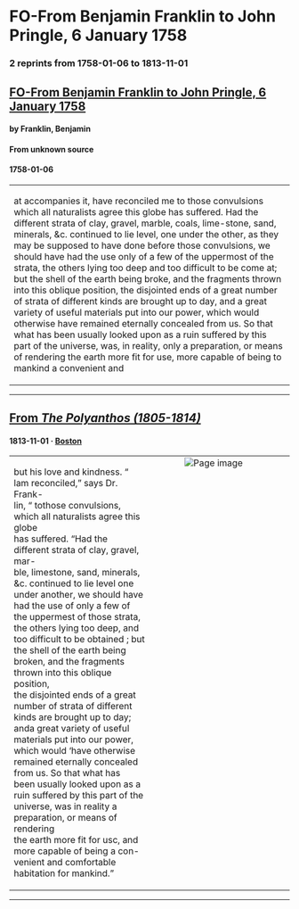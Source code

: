 
# FO-From Benjamin Franklin to John Pringle, 6 January 1758

### 2 reprints from 1758-01-06 to 1813-11-01

## [FO-From Benjamin Franklin to John Pringle, 6 January 1758](https://founders.archives.gov/documents/Franklin/01-07-02-0148)

#### by Franklin, Benjamin

#### From unknown source

#### 1758-01-06

<table style="width: 100%;"><tr><td style="width: 50%">

at accompanies it, have reconciled me to those convulsions which all naturalists agree this globe has suffered. Had the different strata of clay, gravel, marble, coals, lime-stone, sand, minerals, &amp;c. continued to lie level, one under the other, as they may be supposed to have done before those convulsions, we should have had the use only of a few of the uppermost of the strata, the others lying too deep and too difficult to be come at; but the shell of the earth being broke, and the fragments thrown into this oblique position, the disjointed ends of a great number of strata of different kinds are brought up to day, and a great variety of useful materials put into our power, which would otherwise have remained eternally concealed from us. So that what has been usually looked upon as a ruin suffered by this part of the universe, was, in reality, only a preparation, or means of rendering the earth more fit for use, more capable of being to mankind a convenient and
</td></tr></table>

---

## [From _The Polyanthos (1805-1814)_](https://archive.org/details/sim_polyanthos_1813-11_3/page/n5/mode/1up?view=theater)

#### 1813-11-01 &middot; [Boston](http://dbpedia.org/resource/Boston)

<table style="width: 100%;"><tr><td style="width: 50%">

  
but his love and kindness. “ lam reconciled,” says Dr. Frank-  
lin, “ tothose convulsions, which all naturalists agree this globe  
has suffered. “Had the different strata of clay, gravel, mar-  
ble, limestone, sand, minerals, &amp;c. continued to lie level one  
under another, we should have had the use of only a few of  
the uppermest of those strata, the others lying too deep, and  
too difficult to be obtained ; but the shell of the earth being  
broken, and the fragments thrown into this oblique position,  
the disjointed ends of a great number of strata of different  
kinds are brought up to day; anda great variety of useful  
materials put into our power, which would ‘have otherwise  
remained eternally concealed from us. So that what has  
been usually looked upon as a ruin suffered by this part of the  
universe, was in reality a preparation, or means of rendering  
the earth more fit for usc, and more capable of being a con-  
venient and comfortable habitation for mankind.”
</td><td style="width: 50%; max-height: 75%; margin: auto; display: block;">
<img alt="Page image" src="https://iiif.archive.org/iiif/sim_polyanthos_1813-11_3&#0036;5/pct:28.704819,50.111940,61.626506,29.477612/600,/0/default.jpg"/>
</td>
</tr></table>

---

